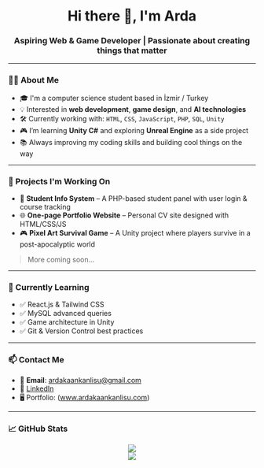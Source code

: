 <h1 align="center">Hi there 👋, I'm Arda</h1>
<h3 align="center">Aspiring Web & Game Developer | Passionate about creating things that matter</h3>

---

### 🧑‍💻 About Me

- 🎓 I'm a computer science student based in İzmir / Turkey
- 💡 Interested in **web development**, **game design**, and **AI technologies**
- 🛠️ Currently working with: `HTML`, `CSS`, `JavaScript`, `PHP`, `SQL`, `Unity`
- 🎮 I’m learning **Unity C#** and exploring **Unreal Engine** as a side project
- 📚 Always improving my coding skills and building cool things on the way

---

### 🔨 Projects I'm Working On

- 🚀 **Student Info System** – A PHP-based student panel with user login & course tracking
- 🌐 **One-page Portfolio Website** – Personal CV site designed with HTML/CSS/JS
- 🎮 **Pixel Art Survival Game** – A Unity project where players survive in a post-apocalyptic world

> More coming soon...

---

### 🧠 Currently Learning

- ✅ React.js & Tailwind CSS  
- ✅ MySQL advanced queries  
- ✅ Game architecture in Unity  
- ✅ Git & Version Control best practices

---

### 📫 Contact Me

- 📧 **Email**: ardakaankanlisu@gmail.com 
- 💼 [LinkedIn](www.linkedin.com/in/arda-kaan-kanlisu)  
- 🖥️ Portfolio: (www.ardakaankanlisu.com)

---

### 📈 GitHub Stats

<p align="center">
  <img src="https://github-readme-stats.vercel.app/api?username=kayrakanli&show_icons=true&theme=radical" />
  <br/>
  <img src="https://github-readme-stats.vercel.app/api/top-langs/?username=kayrakanli&layout=compact&theme=radical" />
</p>
